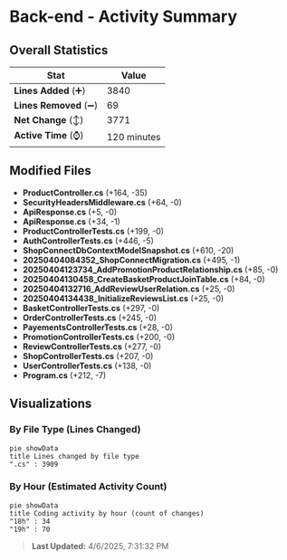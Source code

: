 # Back-end - Activity Summary 

## Overall Statistics

| Stat                   | Value                                                             |
| ---------------------- | ----------------------------------------------------------------- |
| **Lines Added** (➕)   | 3840                                          |
| **Lines Removed** (➖) | 69                                        |
| **Net Change** (↕)    | 3771                |
| **Active Time** (⌚)   | 120 minutes |


## Modified Files
- **ProductController.cs** (+164, -35)
- **SecurityHeadersMiddleware.cs** (+64, -0)
- **ApiResponse.cs** (+5, -0)
- **ApiResponse.cs** (+34, -1)
- **ProductControllerTests.cs** (+199, -0)
- **AuthControllerTests.cs** (+446, -5)
- **ShopConnectDbContextModelSnapshot.cs** (+610, -20)
- **20250404084352_ShopConnectMigration.cs** (+495, -1)
- **20250404123734_AddPromotionProductRelationship.cs** (+85, -0)
- **20250404130458_CreateBasketProductJoinTable.cs** (+84, -0)
- **20250404132716_AddReviewUserRelation.cs** (+25, -0)
- **20250404134438_InitializeReviewsList.cs** (+25, -0)
- **BasketControllerTests.cs** (+297, -0)
- **OrderControllerTests.cs** (+245, -0)
- **PayementsControllerTests.cs** (+28, -0)
- **PromotionControllerTests.cs** (+200, -0)
- **ReviewControllerTests.cs** (+277, -0)
- **ShopControllerTests.cs** (+207, -0)
- **UserControllerTests.cs** (+138, -0)
- **Program.cs** (+212, -7)

## Visualizations

### By File Type (Lines Changed)

```mermaid
pie showData
title Lines changed by file type
".cs" : 3909
```

### By Hour (Estimated Activity Count)

```mermaid
pie showData
title Coding activity by hour (count of changes)
"18h" : 34
"19h" : 70
```


> **Last Updated:** 4/6/2025, 7:31:32 PM